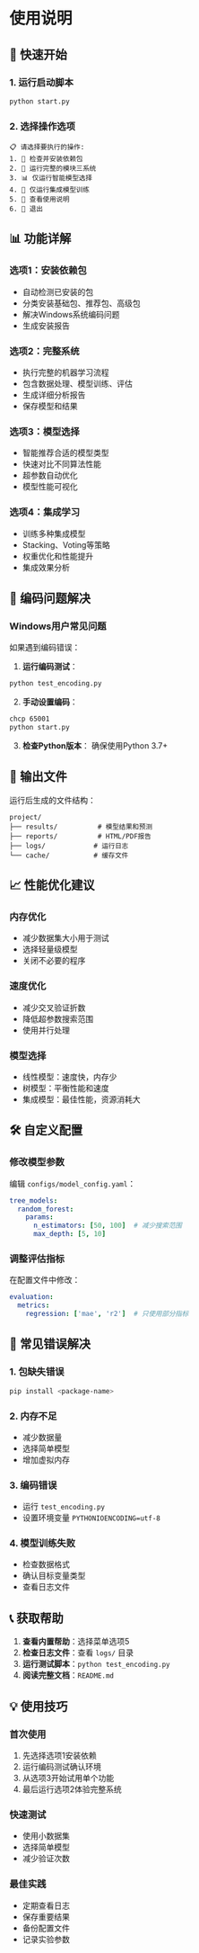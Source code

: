 # 使用说明

## 🚀 快速开始

### 1. 运行启动脚本
```bash
python start.py
```

### 2. 选择操作选项
```
📋 请选择要执行的操作:
1. 🔧 检查并安装依赖包
2. 🚀 运行完整的模块三系统
3. 📊 仅运行智能模型选择
4. 🔗 仅运行集成模型训练
5. 📝 查看使用说明
6. 🚪 退出
```

## 📊 功能详解

### 选项1：安装依赖包
- 自动检测已安装的包
- 分类安装基础包、推荐包、高级包
- 解决Windows系统编码问题
- 生成安装报告

### 选项2：完整系统
- 执行完整的机器学习流程
- 包含数据处理、模型训练、评估
- 生成详细分析报告
- 保存模型和结果

### 选项3：模型选择
- 智能推荐合适的模型类型
- 快速对比不同算法性能
- 超参数自动优化
- 模型性能可视化

### 选项4：集成学习
- 训练多种集成模型
- Stacking、Voting等策略
- 权重优化和性能提升
- 集成效果分析

## 🔧 编码问题解决

### Windows用户常见问题
如果遇到编码错误：

1. **运行编码测试**：
```bash
python test_encoding.py
```

2. **手动设置编码**：
```bash
chcp 65001
python start.py
```

3. **检查Python版本**：
确保使用Python 3.7+

## 📁 输出文件

运行后生成的文件结构：
```
project/
├── results/          # 模型结果和预测
├── reports/          # HTML/PDF报告
├── logs/            # 运行日志
└── cache/           # 缓存文件
```

## 📈 性能优化建议

### 内存优化
- 减少数据集大小用于测试
- 选择轻量级模型
- 关闭不必要的程序

### 速度优化
- 减少交叉验证折数
- 降低超参数搜索范围
- 使用并行处理

### 模型选择
- 线性模型：速度快，内存少
- 树模型：平衡性能和速度
- 集成模型：最佳性能，资源消耗大

## 🛠️ 自定义配置

### 修改模型参数
编辑 `configs/model_config.yaml`：
```yaml
tree_models:
  random_forest:
    params:
      n_estimators: [50, 100]  # 减少搜索范围
      max_depth: [5, 10]
```

### 调整评估指标
在配置文件中修改：
```yaml
evaluation:
  metrics:
    regression: ['mae', 'r2']  # 只使用部分指标
```

## 🚨 常见错误解决

### 1. 包缺失错误
```bash
pip install <package-name>
```

### 2. 内存不足
- 减少数据量
- 选择简单模型
- 增加虚拟内存

### 3. 编码错误
- 运行 `test_encoding.py`
- 设置环境变量 `PYTHONIOENCODING=utf-8`

### 4. 模型训练失败
- 检查数据格式
- 确认目标变量类型
- 查看日志文件

## 📞 获取帮助

1. **查看内置帮助**：选择菜单选项5
2. **检查日志文件**：查看 `logs/` 目录
3. **运行测试脚本**：`python test_encoding.py`
4. **阅读完整文档**：`README.md`

## 💡 使用技巧

### 首次使用
1. 先选择选项1安装依赖
2. 运行编码测试确认环境
3. 从选项3开始试用单个功能
4. 最后运行选项2体验完整系统

### 快速测试
- 使用小数据集
- 选择简单模型
- 减少验证次数

### 最佳实践
- 定期查看日志
- 保存重要结果
- 备份配置文件
- 记录实验参数 